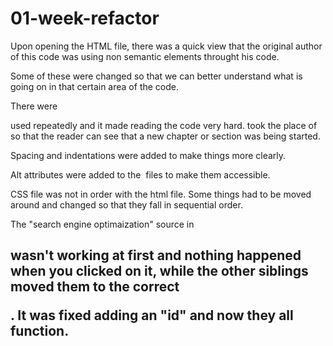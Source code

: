 # 01-week-refactor
Upon opening the HTML file, there was a quick view that the original author of this code was using non semantic elements throught his code.

Some of these were changed so that we can better understand what is going on in that certain area of the code. 

There were <div> used repeatedly and it made reading the code very hard. <sections> took the place of <div> so that the reader can see that a new chapter or section was being started.

Spacing and indentations were added to make things more clearly.

Alt attributes were added to the <img> files to make them accessible.

CSS file was not in order with the html file. Some things had to be moved around and changed so that they fall in sequential order.

The "search engine optimaization" source in <h2> wasn't working at first and nothing happened when you clicked on it, while the other siblings moved them to the correct <p>. It was fixed adding an "id" and now they all function.